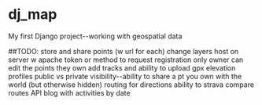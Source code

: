 # dj_map

My first Django project--working with geospatial data

##TODO:
store and share points (w url for each)
change layers
host on server w apache
token or method to request registration
only owner can edit the points they own
add tracks and ability to upload gpx
elevation profiles
public vs private visibility--ability to share a pt you own with the world (but otherwise hidden)
routing for directions
ability to strava compare routes API
blog with activities by date
